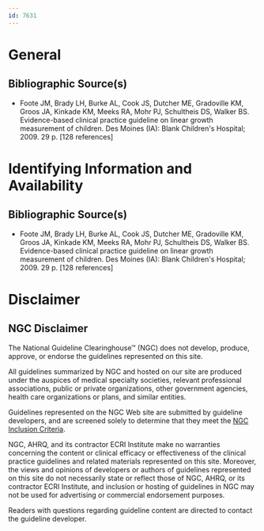```yaml
---
id: 7631
---
```


# General

## Bibliographic Source(s)

- Foote JM, Brady LH, Burke AL, Cook JS, Dutcher ME, Gradoville KM, Groos JA, Kinkade KM, Meeks RA, Mohr PJ, Schultheis DS, Walker BS. Evidence-based clinical practice guideline on linear growth measurement of children. Des Moines (IA): Blank Children's Hospital; 2009. 29 p. [128 references]

# Identifying Information and Availability

## Bibliographic Source(s)

- Foote JM, Brady LH, Burke AL, Cook JS, Dutcher ME, Gradoville KM, Groos JA, Kinkade KM, Meeks RA, Mohr PJ, Schultheis DS, Walker BS. Evidence-based clinical practice guideline on linear growth measurement of children. Des Moines (IA): Blank Children's Hospital; 2009. 29 p. [128 references]

# Disclaimer

## NGC Disclaimer

The National Guideline Clearinghouse™ (NGC) does not develop, produce, approve, or endorse the guidelines represented on this site.

All guidelines summarized by NGC and hosted on our site are produced under the auspices of medical specialty societies, relevant professional associations, public or private organizations, other government agencies, health care organizations or plans, and similar entities.

Guidelines represented on the NGC Web site are submitted by guideline developers, and are screened solely to determine that they meet the [NGC Inclusion Criteria](/help-and-about/summaries/inclusion-criteria).

NGC, AHRQ, and its contractor ECRI Institute make no warranties concerning the content or clinical efficacy or effectiveness of the clinical practice guidelines and related materials represented on this site. Moreover, the views and opinions of developers or authors of guidelines represented on this site do not necessarily state or reflect those of NGC, AHRQ, or its contractor ECRI Institute, and inclusion or hosting of guidelines in NGC may not be used for advertising or commercial endorsement purposes.

Readers with questions regarding guideline content are directed to contact the guideline developer.

